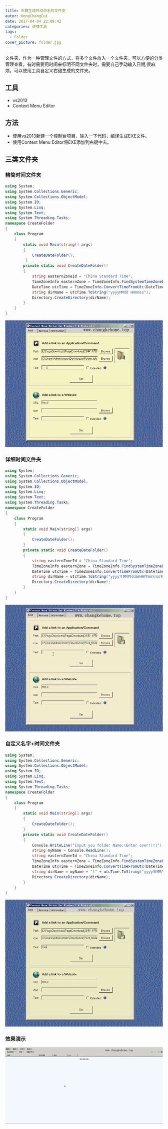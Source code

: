 ```yaml
---
title: 右键生成时间命名的文件夹
autor: HongChangCui
date: 2017-04-04 22:09:42
categories: 便捷工具
tags: 
  - Folder
cover_picture: folder.jpg
---
```

文件夹，作为一种管理文件的方式，将多个文件放入一个文件夹，可以方便的分类管理查看。有时需要用时间来标明不同文件夹时，需要自己手动输入日期,很麻烦，可以使用工具自定义右键生成的文件夹。
<!--more-->
## 工具
 - vs2013 
 - Context Menu Editor

## 方法
 - 使用vs2013新建一个控制台项目，输入一下代码，编译生成EXE文件。
 - 使用Context Menu Editor将EXE添加到右键中去。 


## 三类文件夹
### 精简时间文件夹

``` C#
using System;
using System.Collections.Generic;
using System.Collections.ObjectModel;
using System.IO;
using System.Linq;
using System.Text;
using System.Threading.Tasks;
namespace CreateFolder
{
	class Program
	{
    	static void Main(string[] args)
    	{
       	 	CreateDateFolder();
   		 }
        private static void CreateDateFolder()
        {
            string easternZoneId = "China Standard Time";
            TimeZoneInfo easternZone = TimeZoneInfo.FindSystemTimeZoneById(easternZoneId);
            DateTime utcTime = TimeZoneInfo.ConvertTimeFromUtc(DateTime.UtcNow, easternZone);
            string dirName = utcTime.ToString("yyyyMMdd HHmmss");
            Directory.CreateDirectory(dirName);
        }
    }
}
```


![Windwos 新增右键文件夹菜单(简单日期：DateFolder)][1]

### 详细时间文件夹
``` C#
using System;
using System.Collections.Generic;
using System.Collections.ObjectModel;
using System.IO;
using System.Linq;
using System.Text;
using System.Threading.Tasks;
namespace CreateFolder
{
    class Program
    {
        static void Main(string[] args)
        {
            CreateDateFolder();
        }
        private static void CreateDateFolder()
        {
            string easternZoneId = "China Standard Time";
            TimeZoneInfo easternZone = TimeZoneInfo.FindSystemTimeZoneById(easternZoneId);
            DateTime utcTime = TimeZoneInfo.ConvertTimeFromUtc(DateTime.UtcNow, easternZone);
            string dirName = utcTime.ToString("yyyy年MM月dd日HH时mm分ss秒");
            Directory.CreateDirectory(dirName);
        }
    }
}
```
![Windwos 新增右键文件夹菜单(详细日期：DatailFolder)][2]
### 自定义名字+时间文件夹
``` C#
using System;
using System.Collections.Generic;
using System.Collections.ObjectModel;
using System.IO;
using System.Linq;
using System.Text;
using System.Threading.Tasks;
namespace CreateFolder
{
    class Program
    {
        static void Main(string[] args)
        {
            CreateDateFolder();
        }
        private static void CreateDateFolder()
        {
            Console.WriteLine("Input you folder Name:(Enter over!!!)");
            string myName = Console.ReadLine();
            string easternZoneId = "China Standard Time";
            TimeZoneInfo easternZone = TimeZoneInfo.FindSystemTimeZoneById(easternZoneId);
            DateTime utcTime = TimeZoneInfo.ConvertTimeFromUtc(DateTime.UtcNow, easternZone);
            string dirName = myName + "[" + utcTime.ToString("yyyy年MM月dd日HH时mm分ss秒") + "]";
            Directory.CreateDirectory(dirName);
        }
    }
}
```
![Windwos 新增右键文件夹菜单(自定义日期：CustomerFolder)][3]
### 效果演示
![效果展示][4]

[1]: https://www.github.com/ChangHub/BlogImages/raw/master/DateFolder.gif "DateFolder"
[2]: https://www.github.com/ChangHub/BlogImages/raw/master/DetailFolder.gif "DetailFolder"
[3]: https://www.github.com/ChangHub/BlogImages/raw/master/CustomerFolder.gif "CustomerFolder"
[4]: https://www.github.com/ChangHub/BlogImages/raw/master/%E6%BC%94%E7%A4%BA.gif "演示"
